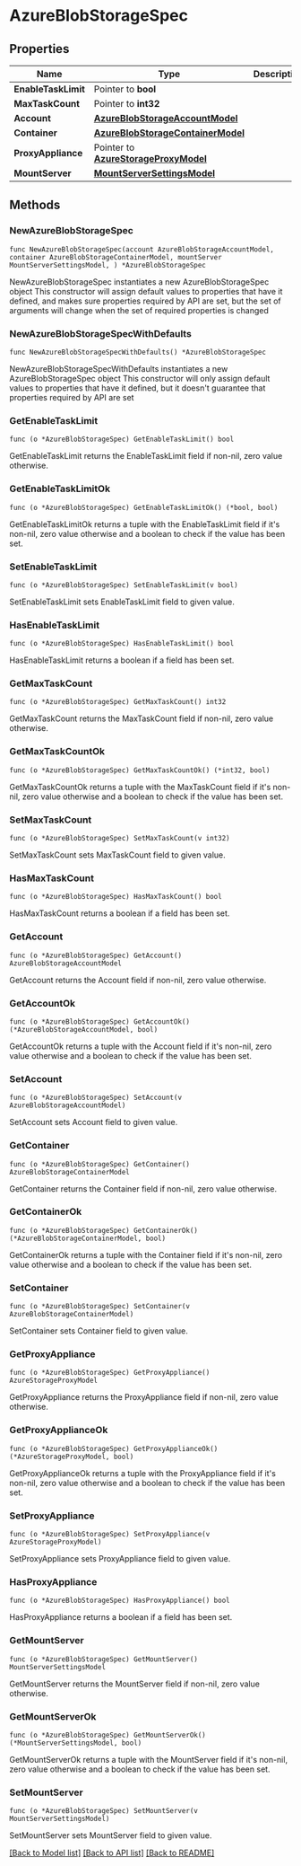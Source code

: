 # AzureBlobStorageSpec

## Properties

Name | Type | Description | Notes
------------ | ------------- | ------------- | -------------
**EnableTaskLimit** | Pointer to **bool** |  | [optional] 
**MaxTaskCount** | Pointer to **int32** |  | [optional] 
**Account** | [**AzureBlobStorageAccountModel**](AzureBlobStorageAccountModel.md) |  | 
**Container** | [**AzureBlobStorageContainerModel**](AzureBlobStorageContainerModel.md) |  | 
**ProxyAppliance** | Pointer to [**AzureStorageProxyModel**](AzureStorageProxyModel.md) |  | [optional] 
**MountServer** | [**MountServerSettingsModel**](MountServerSettingsModel.md) |  | 

## Methods

### NewAzureBlobStorageSpec

`func NewAzureBlobStorageSpec(account AzureBlobStorageAccountModel, container AzureBlobStorageContainerModel, mountServer MountServerSettingsModel, ) *AzureBlobStorageSpec`

NewAzureBlobStorageSpec instantiates a new AzureBlobStorageSpec object
This constructor will assign default values to properties that have it defined,
and makes sure properties required by API are set, but the set of arguments
will change when the set of required properties is changed

### NewAzureBlobStorageSpecWithDefaults

`func NewAzureBlobStorageSpecWithDefaults() *AzureBlobStorageSpec`

NewAzureBlobStorageSpecWithDefaults instantiates a new AzureBlobStorageSpec object
This constructor will only assign default values to properties that have it defined,
but it doesn't guarantee that properties required by API are set

### GetEnableTaskLimit

`func (o *AzureBlobStorageSpec) GetEnableTaskLimit() bool`

GetEnableTaskLimit returns the EnableTaskLimit field if non-nil, zero value otherwise.

### GetEnableTaskLimitOk

`func (o *AzureBlobStorageSpec) GetEnableTaskLimitOk() (*bool, bool)`

GetEnableTaskLimitOk returns a tuple with the EnableTaskLimit field if it's non-nil, zero value otherwise
and a boolean to check if the value has been set.

### SetEnableTaskLimit

`func (o *AzureBlobStorageSpec) SetEnableTaskLimit(v bool)`

SetEnableTaskLimit sets EnableTaskLimit field to given value.

### HasEnableTaskLimit

`func (o *AzureBlobStorageSpec) HasEnableTaskLimit() bool`

HasEnableTaskLimit returns a boolean if a field has been set.

### GetMaxTaskCount

`func (o *AzureBlobStorageSpec) GetMaxTaskCount() int32`

GetMaxTaskCount returns the MaxTaskCount field if non-nil, zero value otherwise.

### GetMaxTaskCountOk

`func (o *AzureBlobStorageSpec) GetMaxTaskCountOk() (*int32, bool)`

GetMaxTaskCountOk returns a tuple with the MaxTaskCount field if it's non-nil, zero value otherwise
and a boolean to check if the value has been set.

### SetMaxTaskCount

`func (o *AzureBlobStorageSpec) SetMaxTaskCount(v int32)`

SetMaxTaskCount sets MaxTaskCount field to given value.

### HasMaxTaskCount

`func (o *AzureBlobStorageSpec) HasMaxTaskCount() bool`

HasMaxTaskCount returns a boolean if a field has been set.

### GetAccount

`func (o *AzureBlobStorageSpec) GetAccount() AzureBlobStorageAccountModel`

GetAccount returns the Account field if non-nil, zero value otherwise.

### GetAccountOk

`func (o *AzureBlobStorageSpec) GetAccountOk() (*AzureBlobStorageAccountModel, bool)`

GetAccountOk returns a tuple with the Account field if it's non-nil, zero value otherwise
and a boolean to check if the value has been set.

### SetAccount

`func (o *AzureBlobStorageSpec) SetAccount(v AzureBlobStorageAccountModel)`

SetAccount sets Account field to given value.


### GetContainer

`func (o *AzureBlobStorageSpec) GetContainer() AzureBlobStorageContainerModel`

GetContainer returns the Container field if non-nil, zero value otherwise.

### GetContainerOk

`func (o *AzureBlobStorageSpec) GetContainerOk() (*AzureBlobStorageContainerModel, bool)`

GetContainerOk returns a tuple with the Container field if it's non-nil, zero value otherwise
and a boolean to check if the value has been set.

### SetContainer

`func (o *AzureBlobStorageSpec) SetContainer(v AzureBlobStorageContainerModel)`

SetContainer sets Container field to given value.


### GetProxyAppliance

`func (o *AzureBlobStorageSpec) GetProxyAppliance() AzureStorageProxyModel`

GetProxyAppliance returns the ProxyAppliance field if non-nil, zero value otherwise.

### GetProxyApplianceOk

`func (o *AzureBlobStorageSpec) GetProxyApplianceOk() (*AzureStorageProxyModel, bool)`

GetProxyApplianceOk returns a tuple with the ProxyAppliance field if it's non-nil, zero value otherwise
and a boolean to check if the value has been set.

### SetProxyAppliance

`func (o *AzureBlobStorageSpec) SetProxyAppliance(v AzureStorageProxyModel)`

SetProxyAppliance sets ProxyAppliance field to given value.

### HasProxyAppliance

`func (o *AzureBlobStorageSpec) HasProxyAppliance() bool`

HasProxyAppliance returns a boolean if a field has been set.

### GetMountServer

`func (o *AzureBlobStorageSpec) GetMountServer() MountServerSettingsModel`

GetMountServer returns the MountServer field if non-nil, zero value otherwise.

### GetMountServerOk

`func (o *AzureBlobStorageSpec) GetMountServerOk() (*MountServerSettingsModel, bool)`

GetMountServerOk returns a tuple with the MountServer field if it's non-nil, zero value otherwise
and a boolean to check if the value has been set.

### SetMountServer

`func (o *AzureBlobStorageSpec) SetMountServer(v MountServerSettingsModel)`

SetMountServer sets MountServer field to given value.



[[Back to Model list]](../README.md#documentation-for-models) [[Back to API list]](../README.md#documentation-for-api-endpoints) [[Back to README]](../README.md)



